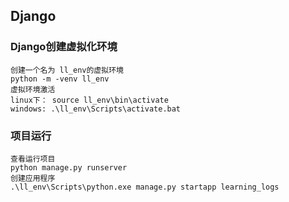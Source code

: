 ## Django
### Django创建虚拟化环境
```
创建一个名为 ll_env的虚拟环境
python -m -venv ll_env
虚拟环境激活
linux下： source ll_env\bin\activate
windows: .\ll_env\Scripts\activate.bat
```
### 项目运行
```
查看运行项目
python manage.py runserver
创建应用程序
.\ll_env\Scripts\python.exe manage.py startapp learning_logs
```
























